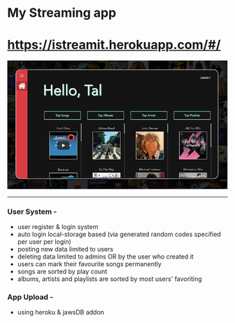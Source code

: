 # My Streaming app

# https://istreamit.herokuapp.com/#/

![image](Image.png)

-----------------
### User System -
- user register & login system
- auto login local-storage based (via generated random codes specified per user per login)
- posting new data limited to users
- deleting data limited to admins OR by the user who created it
- users can mark their favourite songs permanently
- songs are sorted by play count
- albums, artists and playlists are sorted by most users' favoriting

### App Upload -
- using heroku & jawsDB addon
